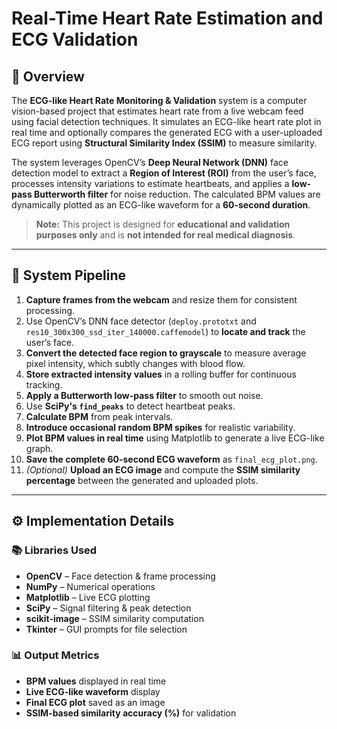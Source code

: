 # Real-Time Heart Rate Estimation and ECG Validation

## 📌 Overview  
The **ECG-like Heart Rate Monitoring & Validation** system is a computer vision-based project that estimates heart rate from a live webcam feed using facial detection techniques. It simulates an ECG-like heart rate plot in real time and optionally compares the generated ECG with a user-uploaded ECG report using **Structural Similarity Index (SSIM)** to measure similarity.  

The system leverages OpenCV’s **Deep Neural Network (DNN)** face detection model to extract a **Region of Interest (ROI)** from the user’s face, processes intensity variations to estimate heartbeats, and applies a **low-pass Butterworth filter** for noise reduction. The calculated BPM values are dynamically plotted as an ECG-like waveform for a **60-second duration**.  

> **Note:** This project is designed for **educational and validation purposes only** and is **not intended for real medical diagnosis**.  

---

## 🔄 System Pipeline  
1. **Capture frames from the webcam** and resize them for consistent processing.  
2. Use OpenCV’s DNN face detector (`deploy.prototxt` and `res10_300x300_ssd_iter_140000.caffemodel`) to **locate and track** the user’s face.  
3. **Convert the detected face region to grayscale** to measure average pixel intensity, which subtly changes with blood flow.  
4. **Store extracted intensity values** in a rolling buffer for continuous tracking.  
5. **Apply a Butterworth low-pass filter** to smooth out noise.  
6. Use **SciPy's `find_peaks`** to detect heartbeat peaks.  
7. **Calculate BPM** from peak intervals.  
8. **Introduce occasional random BPM spikes** for realistic variability.  
9. **Plot BPM values in real time** using Matplotlib to generate a live ECG-like graph.  
10. **Save the complete 60-second ECG waveform** as `final_ecg_plot.png`.  
11. *(Optional)* **Upload an ECG image** and compute the **SSIM similarity percentage** between the generated and uploaded plots.  

---

## ⚙️ Implementation Details  

### 📚 Libraries Used  
- **OpenCV** – Face detection & frame processing  
- **NumPy** – Numerical operations  
- **Matplotlib** – Live ECG plotting  
- **SciPy** – Signal filtering & peak detection  
- **scikit-image** – SSIM similarity computation  
- **Tkinter** – GUI prompts for file selection  

### 📊 Output Metrics  
- **BPM values** displayed in real time  
- **Live ECG-like waveform** display  
- **Final ECG plot** saved as an image  
- **SSIM-based similarity accuracy (%)** for validation  
